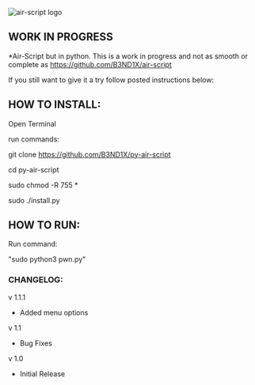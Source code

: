 ![air-script logo](https://raw.githubusercontent.com/B3ND1X/air-script-img/main/IMG_0992.jpg)


## WORK IN PROGRESS
*Air-Script but in python.
This is a work in progress and not as smooth or complete as https://github.com/B3ND1X/air-script


If you still want to give it a try follow posted instructions below:		
		
## HOW TO INSTALL:

Open Terminal

run commands: 

git clone https://github.com/B3ND1X/py-air-script

cd py-air-script

sudo chmod -R 755 *

sudo ./install.py


## HOW TO RUN:

Run command: 

"sudo python3 pwn.py"


### CHANGELOG:

v 1.1.1
* Added menu options 

v 1.1 
* Bug Fixes

v 1.0
* Initial Release
